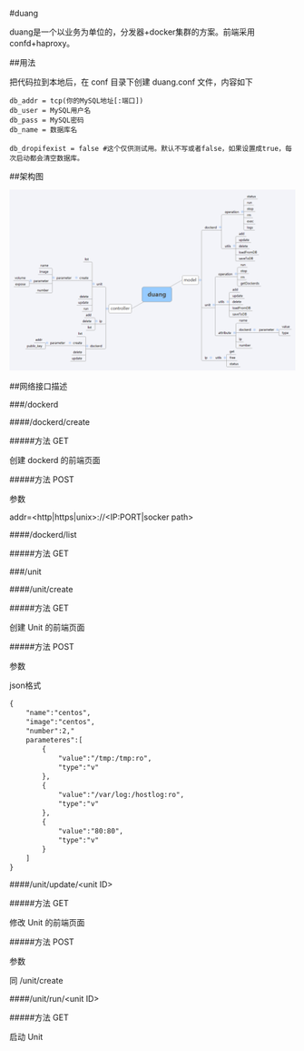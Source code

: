 #duang

duang是一个以业务为单位的，分发器+docker集群的方案。前端采用confd+haproxy。

##用法

把代码拉到本地后，在 conf 目录下创建 duang.conf 文件，内容如下

	db_addr = tcp(你的MySQL地址[:端口])
	db_user = MySQL用户名
	db_pass = MySQL密码
	db_name = 数据库名

	db_dropifexist = false #这个仅供测试用。默认不写或者false，如果设置成true，每次启动都会清空数据库。

##架构图

![框架图](duang.png "框架图")

##网络接口描述

###/dockerd

####/dockerd/create

#####方法 GET

创建 dockerd 的前端页面

#####方法 POST

参数

addr=<http|https|unix>://&lt;IP:PORT|socker path&gt;

####/dockerd/list

#####方法 GET

###/unit

####/unit/create

#####方法 GET

创建 Unit 的前端页面

#####方法 POST

参数

json格式

	{
		"name":"centos",
		"image":"centos",
		"number":2,"
		parameteres":[
			{
				"value":"/tmp:/tmp:ro",
				"type":"v"
			},
			{
				"value":"/var/log:/hostlog:ro",
				"type":"v"
			},
			{
				"value":"80:80",
				"type":"v"
			}
		]
	}

####/unit/update/&lt;unit ID&gt;

#####方法 GET

修改 Unit 的前端页面

#####方法 POST

参数

同 /unit/create

####/unit/run/&lt;unit ID&gt;

#####方法 GET

启动 Unit
